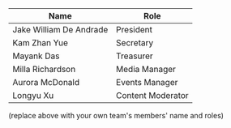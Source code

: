 
| Name                    | Role              |
| ----------------------- | ----------------- |
| Jake William De Andrade | President         |
| Kam Zhan Yue            | Secretary         |
| Mayank Das              | Treasurer         |
| Milla Richardson        | Media Manager     |
| Aurora McDonald         | Events Manager    |
| Longyu Xu               | Content Moderator |
(replace above with your own team's members' name and roles)